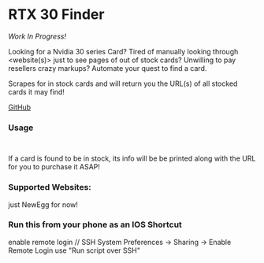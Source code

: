 # RTX 30 Finder

*Work In Progress!*

Looking for a Nvidia 30 series Card? Tired of manually looking through <website(s)> just to see pages of out of stock cards? Unwilling to pay resellers crazy markups? 
Automate your quest to find a card.

Scrapes for in stock cards and will return you the URL(s) of all stocked cards it may find!  

[GitHub](https://github.com/pfkeogh/rtx-30-finder)

### Usage

```


```  
If a card is found to be in stock, its info will be be printed along with the URL for you to purchase it ASAP!  

### Supported Websites:
just NewEgg for now! 


### Run this from your phone as an IOS Shortcut
enable remote login // SSH
System Preferences -> Sharing -> Enable Remote Login
use "Run script over SSH"

